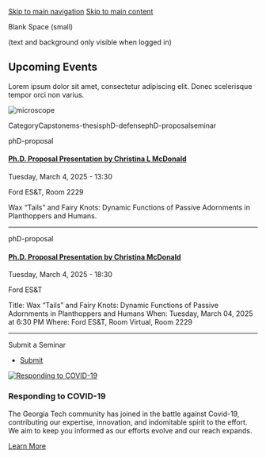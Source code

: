 [Skip to main navigation](https://me.gatech.edu/events/day/20250304?title=&field_event_type_target_id=All#main-navigation) [Skip to main content](https://me.gatech.edu/events/day/20250304?title=&field_event_type_target_id=All#main-content)

Blank Space (small)

(text and background only visible when logged in)

## Upcoming Events

Lorem ipsum dolor sit amet, consectetur adipiscing elit. Donec scelerisque tempor orci non varius.

![microscope](https://me.gatech.edu/sites/default/files/2021-03/michael-longmire-L9EV3OogLh0-unsplash2_0.jpeg)

CategoryCapstonems-thesisphD-defensephD-proposalseminar

phD-proposal

#### [Ph.D. Proposal Presentation by Christina L McDonald](https://me.gatech.edu/event/phd-proposal-presentation-christina-l-mcdonald)

Tuesday, March 4, 2025 - 13:30

Ford ES&T, Room 2229

Wax “Tails” and Fairy Knots: Dynamic Functions of Passive Adornments in Planthoppers and Humans.

* * *

phD-proposal

#### [Ph.D. Proposal Presentation by Christina McDonald](http://www2.me.gatech.edu/theses/summary.asp?db=1&LASTNAME=McDonald&FIRSTNAME=Christina)

Tuesday, March 4, 2025 - 18:30

Ford ES&T

Title: Wax “Tails” and Fairy Knots: Dynamic Functions of Passive Adornments in Planthoppers and Humans When: Tuesday, March 04, 2025 at 6:30 PM Where: Ford ES&T, Room Virtual, Room 2229

* * *

Submit a Seminar

- [Submit](https://me.gatech.edu/submit-your-seminar)

[![Responding to COVID-19](https://me.gatech.edu/sites/default/files/2021-03/dylan-ferreira-HJmxky8Fvmo-unsplash%402x_1.png)](http://www.google.ca/)

### Responding to COVID-19

The Georgia Tech community has joined in the battle against Covid-19, contributing our expertise, innovation, and indomitable spirit to the effort. We aim to keep you informed as our efforts evolve and our reach expands.

[Learn More](http://www.google.ca/)